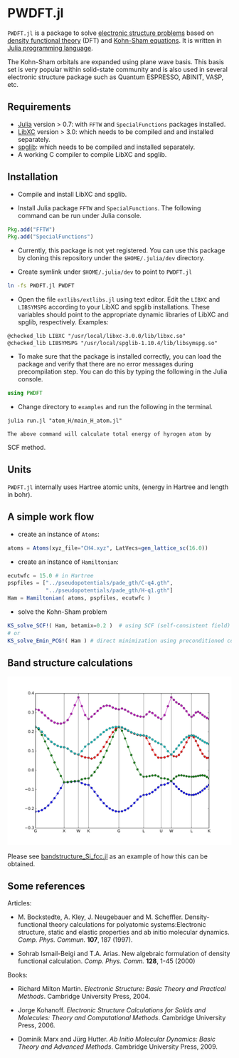 # PWDFT.jl

`PWDFT.jl` is a package to solve
[electronic structure problems](https://en.wikipedia.org/wiki/Electronic_structure)
based on [density functional theory](https://en.wikipedia.org/wiki/Density_functional_theory)
(DFT) and [Kohn-Sham equations](https://en.wikipedia.org/wiki/Kohn%E2%80%93Sham_equations).
It is written in [Julia programming language](https://julialang.org).

The Kohn-Sham orbitals are expanded using plane wave basis. This basis set is
very popular within solid-state community and is also used in several electronic
structure package such as Quantum ESPRESSO, ABINIT, VASP, etc.

## Requirements

- [Julia](https://julialang.org/downloads) version > 0.7:
  with `FFTW` and `SpecialFunctions` packages installed.
- [LibXC](https://gitlab.com/libxc/libxc) version > 3.0:
  which needs to be compiled and and installed separately.
- [spglib](https://github.com/atztogo/spglib): which needs to be compiled and installed
  separately.
- A working C compiler to compile LibXC and spglib.

## Installation

- Compile and install LibXC and spglib.

- Install Julia package `FFTW` and `SpecialFunctions`. The following
  command can be run under Julia console.

```Julia
Pkg.add("FFTW")
Pkg.add("SpecialFunctions")
```

- Currently, this package is not yet registered. You can use this package by
  cloning this repository under the `$HOME/.julia/dev` directory.

- Create symlink under `$HOME/.julia/dev` to point to `PWDFT.jl`

```bash
ln -fs PWDFT.jl PWDFT
```

- Open the file `extlibs/extlibs.jl` using text editor. Edit the
  `LIBXC` and `LIBSYMSPG` according to your LibXC and spglib installations.
   These variables should point to the appropriate dynamic libraries
   of LibXC and spglib, respectively. Examples:
```
@checked_lib LIBXC "/usr/local/libxc-3.0.0/lib/libxc.so"
@checked_lib LIBSYMSPG "/usr/local/spglib-1.10.4/lib/libsymspg.so"
```

- To make sure that the package is installed correctly, you can load the package
  and verify that there are no error messages during precompilation step.
  You can do this by typing the following in the Julia console.

```julia
using PWDFT
```

- Change directory to `examples` and run the following in the terminal.

```
julia run.jl "atom_H/main_H_atom.jl"
```
  
	The above command will calculate total energy of hyrogen atom by
  SCF method.


## Units

`PWDFT.jl` internally uses Hartree atomic units,
(energy in Hartree and length in bohr).

## A simple work flow

- create an instance of `Atoms`:

```julia
atoms = Atoms(xyz_file="CH4.xyz", LatVecs=gen_lattice_sc(16.0))
```

- create an instance of `Hamiltonian`:

```julia
ecutwfc = 15.0 # in Hartree
pspfiles = ["../pseudopotentials/pade_gth/C-q4.gth",
            "../pseudopotentials/pade_gth/H-q1.gth"]
Ham = Hamiltonian( atoms, pspfiles, ecutwfc )
```

- solve the Kohn-Sham problem

```julia
KS_solve_SCF!( Ham, betamix=0.2 )  # using SCF (self-consistent field) method
# or
KS_solve_Emin_PCG!( Ham ) # direct minimization using preconditioned conjugate gradient
```

## Band structure calculations

![Band structure of silicon (fcc)](images/bands_Si_fcc.svg)

Please see [bandstructure_Si_fcc.jl](sandbox/bandstructure_Si_fcc.jl) as
an example of how this can be obtained.

## Some references

Articles:

- M. Bockstedte, A. Kley, J. Neugebauer and M. Scheffler. Density-functional theory
  calculations for polyatomic systems:Electronic structure, static and elastic properties
  and ab initio molecular dynamics. *Comp. Phys. Commun.* **107**, 187 (1997).

- Sohrab Ismail-Beigi and T.A. Arias. New algebraic formulation of density functional calculation.
  *Comp. Phys. Comm.* **128**, 1-45 (2000)


Books:

- Richard Milton Martin. *Electronic Structure: Basic Theory and Practical Methods*.
  Cambridge University Press, 2004.

- Jorge Kohanoff. *Electronic Structure Calculations for Solids and Molecules:
  Theory and Computational Methods*.
  Cambridge University Press, 2006.

- Dominik Marx and Jürg Hutter. *Ab Initio Molecular Dynamics: Basic Theory and
  Advanced Methods*. Cambridge University Press, 2009.
